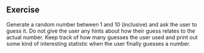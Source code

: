 ## Exercise

Generate a random number between 1 and 10 (inclusive) and ask the user to guess it. Do not give the user any hints about how their guess relates to the actual number. Keep track of how many guesses the user used and print out some kind of interesting statistic when the user finally guesses a number.
